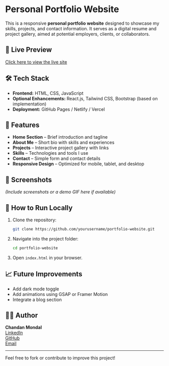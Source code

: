
# Personal Portfolio Website

This is a responsive **personal portfolio website** designed to showcase my skills, projects, and contact information. It serves as a digital resume and project gallery, aimed at potential employers, clients, or collaborators.

## 🔗 Live Preview

[Click here to view the live site](https://yourportfolio-link.com)

## 🛠️ Tech Stack

- **Frontend:** HTML, CSS, JavaScript
- **Optional Enhancements:** React.js, Tailwind CSS, Bootstrap (based on implementation)
- **Deployment:** GitHub Pages / Netlify / Vercel

## 📂 Features

- **Home Section** – Brief introduction and tagline
- **About Me** – Short bio with skills and experiences
- **Projects** – Interactive project gallery with links
- **Skills** – Technologies and tools I use
- **Contact** – Simple form and contact details
- **Responsive Design** – Optimized for mobile, tablet, and desktop

## 📸 Screenshots

*(Include screenshots or a demo GIF here if available)*

## 🚀 How to Run Locally

1. Clone the repository:
   ```bash
   git clone https://github.com/yourusername/portfolio-website.git
   ```
2. Navigate into the project folder:
   ```bash
   cd portfolio-website
   ```
3. Open `index.html` in your browser.

## 📈 Future Improvements

- Add dark mode toggle
- Add animations using GSAP or Framer Motion
- Integrate a blog section

## 🙋‍♂️ Author

**Chandan Mondal**  
[LinkedIn](https://linkedin.com/in/yourprofile)  
[GitHub](https://github.com/yourusername)  
[Email](mailto:youremail@example.com)

---

Feel free to fork or contribute to improve this project!

